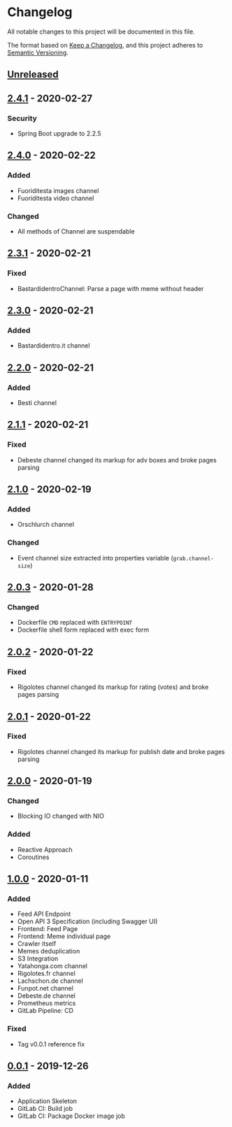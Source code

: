 # Changelog

All notable changes to this project will be documented in this file.

The format based on [Keep a Changelog](https://keepachangelog.com/en/1.0.0/),
and this project adheres to [Semantic Versioning](https://semver.org/spec/v2.0.0.html).

## [Unreleased]

## [2.4.1] - 2020-02-27
### Security
- Spring Boot upgrade to 2.2.5

## [2.4.0] - 2020-02-22
### Added
- Fuoriditesta images channel
- Fuoriditesta video channel

### Changed
- All methods of Channel are suspendable

## [2.3.1] - 2020-02-21
### Fixed
- BastardidentroChannel: Parse a page with meme without header

## [2.3.0] - 2020-02-21
### Added
- Bastardidentro.it channel

## [2.2.0] - 2020-02-21
### Added
- Besti channel

## [2.1.1] - 2020-02-21
### Fixed
- Debeste channel changed its markup for adv boxes and broke pages parsing

## [2.1.0] - 2020-02-19
### Added
- Orschlurch channel

### Changed
- Event channel size extracted into properties variable (`grab.channel-size`)

## [2.0.3] - 2020-01-28
### Changed
- Dockerfile `CMD` replaced with `ENTRYPOINT`
- Dockerfile shell form replaced with exec form

## [2.0.2] - 2020-01-22
### Fixed
- Rigolotes channel changed its markup for rating (votes) and broke pages parsing

## [2.0.1] - 2020-01-22
### Fixed
- Rigolotes channel changed its markup for publish date and broke pages parsing

## [2.0.0] - 2020-01-19
### Changed
- Blocking IO changed with NIO

### Added
- Reactive Approach
- Coroutines

## [1.0.0] - 2020-01-11
### Added
- Feed API Endpoint
- Open API 3 Specification (including Swagger UI)
- Frontend: Feed Page
- Frontend: Meme individual page
- Crawler itself
- Memes deduplication
- S3 Integration
- Yatahonga.com channel
- Rigolotes.fr channel
- Lachschon.de channel
- Funpot.net channel
- Debeste.de channel
- Prometheus metrics
- GitLab Pipeline: CD

### Fixed
- Tag v0.0.1 reference fix

## [0.0.1] - 2019-12-26
### Added
- Application Skeleton
- GitLab CI: Build job
- GitLab CI: Package Docker image job

[unreleased]: https://gitlab.com/ruslanys/ifunny/compare/v2.4.1...master
[2.4.1]: https://gitlab.com/ruslanys/ifunny/compare/v2.4.0...v2.4.1
[2.4.0]: https://gitlab.com/ruslanys/ifunny/compare/v2.3.1...v2.4.0
[2.3.1]: https://gitlab.com/ruslanys/ifunny/compare/v2.3.0...v2.3.1
[2.3.0]: https://gitlab.com/ruslanys/ifunny/compare/v2.2.0...v2.3.0
[2.2.0]: https://gitlab.com/ruslanys/ifunny/compare/v2.1.1...v2.2.0
[2.1.1]: https://gitlab.com/ruslanys/ifunny/compare/v2.1.0...v2.1.1
[2.1.0]: https://gitlab.com/ruslanys/ifunny/compare/v2.0.3...v2.1.0
[2.0.3]: https://gitlab.com/ruslanys/ifunny/compare/v2.0.2...v2.0.3
[2.0.2]: https://gitlab.com/ruslanys/ifunny/compare/v2.0.1...v2.0.2
[2.0.1]: https://gitlab.com/ruslanys/ifunny/compare/v2.0.0...v2.0.1
[2.0.0]: https://gitlab.com/ruslanys/ifunny/compare/v1.0.0...v2.0.0
[1.0.0]: https://gitlab.com/ruslanys/ifunny/compare/v0.0.1...v1.0.0
[0.0.1]: https://gitlab.com/ruslanys/ifunny/-/tags/v0.0.1
